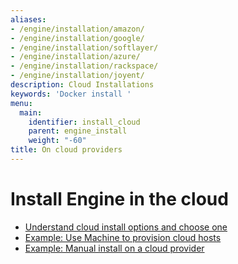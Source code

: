 ```yaml
---
aliases:
- /engine/installation/amazon/
- /engine/installation/google/
- /engine/installation/softlayer/
- /engine/installation/azure/
- /engine/installation/rackspace/
- /engine/installation/joyent/
description: Cloud Installations
keywords: 'Docker install '
menu:
  main:
    identifier: install_cloud
    parent: engine_install
    weight: "-60"
title: On cloud providers
---
```


# Install Engine in the cloud

* [Understand cloud install options and choose one](overview.md)
* [Example: Use Machine to provision cloud hosts](cloud-ex-machine-ocean.md)
* [Example: Manual install on a cloud provider](cloud-ex-aws.md)